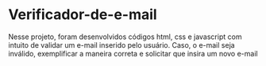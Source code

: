 # Verificador-de-e-mail
Nesse projeto, foram desenvolvidos códigos html, css e javascript com intuito de validar um e-mail inserido pelo usuário. Caso, o e-mail seja inválido, exemplificar a maneira correta e solicitar que insira um novo e-mail

